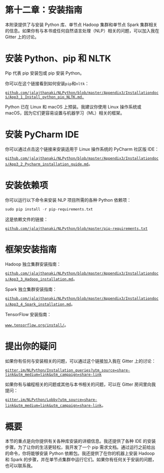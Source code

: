 # 第十二章：安装指南

本附录提供了与安装 Python 库、单节点 Hadoop 集群和单节点 Spark 集群相关的信息。如果你有与本书或任何自然语言处理（NLP）相关的问题，可以加入我在 Gitter 上的讨论。

# 安装 Python、pip 和 NLTK

Pip 代表 pip 安装包或 pip 安装 Python。

你可以在这个链接看到如何安装`pip`和`nltk`：

[`github.com/jalajthanaki/NLPython/blob/master/Appendix3/Installationdocs/App3_1_Install_python_pip_NLTK.md.`](https://github.com/jalajthanaki/NLPython/blob/master/Appendix3/Installationdocs/App3_1_Install_python_pip_NLTK.md)

Python 已在 Linux 和 macOS 上预装。我建议你使用 Linux 操作系统或 macOS，因为它们更容易设置与机器学习（ML）相关的框架。

# 安装 PyCharm IDE

你可以通过点击这个链接来安装适用于 Linux 操作系统的 PyCharm 社区版 IDE：

[`github.com/jalajthanaki/NLPython/blob/master/Appendix3/Installationdocs/App3_2_Pycharm_installation_guide.md`](https://github.com/jalajthanaki/NLPython/blob/master/Appendix3/Installationdocs/App3_2_Pycharm_installation_guide.md)。

# 安装依赖项

你可以运行以下命令来安装 NLP 项目所需的各种 Python 依赖项：

```py
sudo pip install -r pip-requirements.txt

```

这是依赖文件的链接：

[`github.com/jalajthanaki/NLPython/blob/master/pip-requirements.txt`](https://github.com/jalajthanaki/NLPython/blob/master/pip-requirements.txt)

# 框架安装指南

Hadoop 独立集群安装指南：

[`github.com/jalajthanaki/NLPython/blob/master/Appendix3/Installationdocs/App3_3_Hadoop_installation.md`](https://github.com/jalajthanaki/NLPython/blob/master/Appendix3/Installationdocs/App3_3_Hadoop_installation.md)。

Spark 独立集群安装指南：

[`github.com/jalajthanaki/NLPython/blob/master/Appendix3/Installationdocs/App3_4_Spark_installation.md`](https://github.com/jalajthanaki/NLPython/blob/master/Appendix3/Installationdocs/App3_4_Spark_installation.md)。

TensorFlow 安装指南：

[`www.tensorflow.org/install/`](https://www.tensorflow.org/install/)。

# 提出你的疑问

如果你有任何与安装相关的问题，可以通过这个链接加入我在 Gitter 上的讨论：

[`gitter.im/NLPython/Installation_queries?utm_source=share-link&utm_medium=link&utm_campaign=share-link`](https://gitter.im/NLPython/Installation_queries?utm_source=share-link&utm_medium=link&utm_campaign=share-link)

如果你有与编程相关的问题或其他与本书相关的问题，可以在 Gitter 房间里向我提问：

[`gitter.im/NLPython/Lobby?utm_source=share-link&utm_medium=link&utm_campaign=share-link`](https://gitter.im/NLPython/Lobby?utm_source=share-link&utm_medium=link&utm_campaign=share-link)。

# 概要

本节的重点是向你提供有关各种库安装的详细信息。我还提供了各种 IDE 的安装步骤。为了让你的生活更轻松，我开发了一个 pip 需求文档。通过运行之前给出的命令，你将能够安装 Python 依赖包。我还提供了在你的机器上安装 Hadoop 和 Spark 的步骤，并在单节点集群中运行它们。如果你有任何关于安装的问题，也可以联系我。
